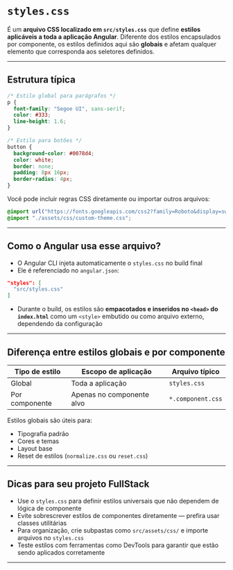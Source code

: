 # `styles.css`

É um **arquivo CSS localizado em `src/styles.css`** que define **estilos aplicáveis a toda a aplicação Angular**. Diferente dos estilos encapsulados por componente, os estilos definidos aqui são **globais** e afetam qualquer elemento que corresponda aos seletores definidos.

---

## Estrutura típica

```css
/* Estilo global para parágrafos */
p {
  font-family: "Segoe UI", sans-serif;
  color: #333;
  line-height: 1.6;
}

/* Estilo para botões */
button {
  background-color: #0078d4;
  color: white;
  border: none;
  padding: 8px 16px;
  border-radius: 4px;
}
```

Você pode incluir regras CSS diretamente ou importar outros arquivos:

```css
@import url("https://fonts.googleapis.com/css2?family=Roboto&display=swap");
@import "./assets/css/custom-theme.css";
```

---

## Como o Angular usa esse arquivo?

- O Angular CLI injeta automaticamente o `styles.css` no build final
- Ele é referenciado no `angular.json`:

```json
"styles": [
  "src/styles.css"
]
```

- Durante o build, os estilos são **empacotados e inseridos no `<head>` do `index.html`** como um `<style>` embutido ou como arquivo externo, dependendo da configuração

---

## Diferença entre estilos globais e por componente

| Tipo de estilo | Escopo de aplicação       | Arquivo típico    |
| -------------- | ------------------------- | ----------------- |
| Global         | Toda a aplicação          | `styles.css`      |
| Por componente | Apenas no componente alvo | `*.component.css` |

Estilos globais são úteis para:

- Tipografia padrão
- Cores e temas
- Layout base
- Reset de estilos (`normalize.css` ou `reset.css`)

---

## Dicas para seu projeto FullStack

- Use o `styles.css` para definir estilos universais que não dependem de lógica de componente
- Evite sobrescrever estilos de componentes diretamente — prefira usar classes utilitárias
- Para organização, crie subpastas como `src/assets/css/` e importe arquivos no `styles.css`
- Teste estilos com ferramentas como DevTools para garantir que estão sendo aplicados corretamente

---

